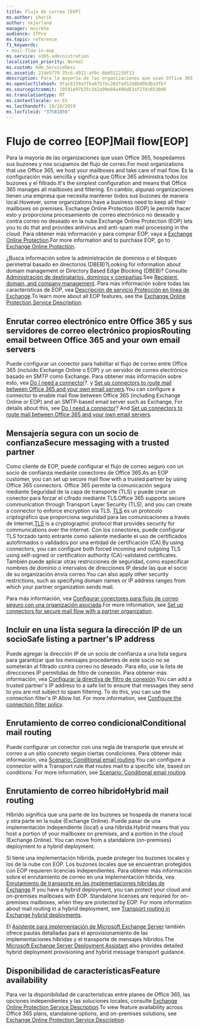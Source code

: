 ```yaml
---
title: Flujo de correo [EOP]
ms.author: sharik
author: skjerland
manager: mnirkhe
audience: ITPro
ms.topic: reference
f1_keywords:
- mail-flow-in-eop
ms.service: o365-administration
localization_priority: Normal
ms.custom: Adm_ServiceDesc
ms.assetid: 214e5779-35c6-4912-af0c-8b0552239f13
description: Para la mayoría de las organizaciones que usan Office 365, hospedamos sus buzones y nos ocupamos del flujo de correo. Es la configuración más sencilla y significa que Office 365 administra todos los buzones y el filtrado. En cambio, algunas organizaciones tienen una empresa que necesita mantener todos sus buzones de manera local. Exchange Online Protection (EOP) le permite hacer esto y proporciona procesamiento de correo electrónico no deseado y contra correo no deseado en la nube.
ms.openlocfilehash: 9fac8159a7fba6757ec28d7a45248bd06dba3fb7
ms.sourcegitcommit: 19591e97b35c1b2a99e04a496d83af27dc6530d6
ms.translationtype: MT
ms.contentlocale: es-ES
ms.lasthandoff: 10/18/2019
ms.locfileid: "37581856"
---
```

# <a name="mail-floweop"></a><span data-ttu-id="97306-106">Flujo de correo [EOP]</span><span class="sxs-lookup"><span data-stu-id="97306-106">Mail flow[EOP]</span></span>

<span data-ttu-id="97306-107">Para la mayoría de las organizaciones que usan Office 365, hospedamos sus buzones y nos ocupamos del flujo de correo.</span><span class="sxs-lookup"><span data-stu-id="97306-107">For most organizations that use Office 365, we host your mailboxes and take care of mail flow.</span></span> <span data-ttu-id="97306-108">Es la configuración más sencilla y significa que Office 365 administra todos los buzones y el filtrado.</span><span class="sxs-lookup"><span data-stu-id="97306-108">It's the simplest configuration and means that Office 365 manages all mailboxes and filtering.</span></span> <span data-ttu-id="97306-109">En cambio, algunas organizaciones tienen una empresa que necesita mantener todos sus buzones de manera local.</span><span class="sxs-lookup"><span data-stu-id="97306-109">However, some organizations have a business need to keep all their mailboxes on premises.</span></span> <span data-ttu-id="97306-110">Exchange Online Protection (EOP) le permite hacer esto y proporciona procesamiento de correo electrónico no deseado y contra correo no deseado en la nube.</span><span class="sxs-lookup"><span data-stu-id="97306-110">Exchange Online Protection (EOP) lets you to do that and provides antivirus and anti-spam mail processing in the cloud.</span></span> <span data-ttu-id="97306-111">Para obtener más información y para comprar EOP, vaya a [Exchange Online Protection](https://products.office.com/exchange/exchange-email-security-spam-protection).</span><span class="sxs-lookup"><span data-stu-id="97306-111">For more information and to purchase EOP, go to [Exchange Online Protection](https://products.office.com/exchange/exchange-email-security-spam-protection).</span></span>
  
<span data-ttu-id="97306-112">¿Busca información sobre la administración de dominios o el bloqueo perimetral basado en directorios (DBEB)?</span><span class="sxs-lookup"><span data-stu-id="97306-112">Looking for information about domain management or Directory Based Edge Blocking (DBEB)?</span></span> <span data-ttu-id="97306-113">Consulte [Administración de destinatarios, dominios y compañías](recipient-domain-and-company-management.md).</span><span class="sxs-lookup"><span data-stu-id="97306-113">See [Recipient, domain, and company management](recipient-domain-and-company-management.md).</span></span> <span data-ttu-id="97306-114">Para más información sobre todas las características de EOP, vea [Descripción de servicio Protección en línea de Exchange](exchange-online-protection-service-description.md).</span><span class="sxs-lookup"><span data-stu-id="97306-114">To learn more about all EOP features, see the [Exchange Online Protection Service Description](exchange-online-protection-service-description.md).</span></span>
  
## <a name="routing-email-between-office-365-and-your-own-email-servers"></a><span data-ttu-id="97306-115">Enrutar correo electrónico entre Office 365 y sus servidores de correo electrónico propios</span><span class="sxs-lookup"><span data-stu-id="97306-115">Routing email between Office 365 and your own email servers</span></span>

<span data-ttu-id="97306-p104">Puede configurar un conector para habilitar el flujo de correo entre Office 365 (incluido Exchange Online o EOP) y un servidor de correo electrónico basado en SMTP como Exchange. Para obtener más información sobre esto, vea [Do I need a connector](https://docs.microsoft.com/exchange/mail-flow-best-practices/use-connectors-to-configure-mail-flow/do-i-need-to-create-a-connector)?. y [Set up connectors to route mail between Office 365 and your own email servers](https://docs.microsoft.com/exchange/mail-flow-best-practices/use-connectors-to-configure-mail-flow/set-up-connectors-to-route-mail).</span><span class="sxs-lookup"><span data-stu-id="97306-p104">You can configure a connector to enable mail flow between Office 365 (including Exchange Online or EOP) and an SMTP-based email server such as Exchange. For details about this, see [Do I need a connector](https://docs.microsoft.com/exchange/mail-flow-best-practices/use-connectors-to-configure-mail-flow/do-i-need-to-create-a-connector)? And [Set up connectors to route mail between Office 365 and your own email servers](https://docs.microsoft.com/exchange/mail-flow-best-practices/use-connectors-to-configure-mail-flow/set-up-connectors-to-route-mail).</span></span>
  
## <a name="secure-messaging-with-a-trusted-partner"></a><span data-ttu-id="97306-119">Mensajería segura con un socio de confianza</span><span class="sxs-lookup"><span data-stu-id="97306-119">Secure messaging with a trusted partner</span></span>

<span data-ttu-id="97306-120">Como cliente de EOP, puede configurar el flujo de correo seguro con un socio de confianza mediante conectores de Office 365.</span><span class="sxs-lookup"><span data-stu-id="97306-120">As an EOP customer, you can set up secure mail flow with a trusted partner by using Office 365 connectors.</span></span> <span data-ttu-id="97306-121">Office 365 permite la comunicación segura mediante Seguridad de la capa de transporte (TLS) y puede crear un conector para forzar el cifrado mediante TLS.</span><span class="sxs-lookup"><span data-stu-id="97306-121">Office 365 supports secure communication through Transport Layer Security (TLS), and you can create a connector to enforce encryption via TLS.</span></span> <span data-ttu-id="97306-122">[TLS](https://docs.microsoft.com/microsoft-365/compliance/exchange-online-uses-tls-to-secure-email-connections) es un protocolo criptográfico que proporciona seguridad para las comunicaciones a través de Internet.</span><span class="sxs-lookup"><span data-stu-id="97306-122">[TLS](https://docs.microsoft.com/microsoft-365/compliance/exchange-online-uses-tls-to-secure-email-connections) is a cryptographic protocol that provides security for communications over the internet.</span></span> <span data-ttu-id="97306-123">Con los conectores, puede configurar TLS forzado tanto entrante como saliente mediante el uso de certificados autofirmados o validados por una entidad de certificación (CA).</span><span class="sxs-lookup"><span data-stu-id="97306-123">By using connectors, you can configure both forced incoming and outgoing TLS using self-signed or certification authority (CA)-validated certificates.</span></span> <span data-ttu-id="97306-124">También puede aplicar otras restricciones de seguridad, como especificar nombres de dominio o intervalos de direcciones IP desde las que el socio de su organización envía correo.</span><span class="sxs-lookup"><span data-stu-id="97306-124">You can also apply other security restrictions, such as specifying domain names or IP address ranges from which your partner organization sends mail.</span></span> 
  
<span data-ttu-id="97306-125">Para más información, vea [Configurar conectores para flujo de correo seguro con una organización asociada](https://docs.microsoft.com/exchange/mail-flow-best-practices/use-connectors-to-configure-mail-flow/set-up-connectors-for-secure-mail-flow-with-a-partner).</span><span class="sxs-lookup"><span data-stu-id="97306-125">For more information, see [Set up connectors for secure mail flow with a partner organization](https://docs.microsoft.com/exchange/mail-flow-best-practices/use-connectors-to-configure-mail-flow/set-up-connectors-for-secure-mail-flow-with-a-partner).</span></span>
  
## <a name="safe-listing-a-partners-ip-address"></a><span data-ttu-id="97306-126">Incluir en una lista segura la dirección IP de un socio</span><span class="sxs-lookup"><span data-stu-id="97306-126">Safe listing a partner's IP address</span></span>

<span data-ttu-id="97306-p106">Puede agregar la dirección IP de un socio de confianza a una lista segura para garantizar que los mensajes procedentes de este socio no se someterán al filtrado contra correo no deseado. Para ello, use la lista de direcciones IP permitidas de filtro de conexión. Para obtener más información, vea [Configurar la directiva de filtro de conexión](https://go.microsoft.com/fwlink/p/?LinkID=287108).</span><span class="sxs-lookup"><span data-stu-id="97306-p106">You can add a trusted partner's IP address to a safe list to ensure that messages they send to you are not subject to spam filtering. To do this, you can use the connection filter's IP Allow list. For more information, see [Configure the connection filter policy](https://go.microsoft.com/fwlink/p/?LinkID=287108).</span></span>
  
## <a name="conditional-mail-routing"></a><span data-ttu-id="97306-130">Enrutamiento de correo condicional</span><span class="sxs-lookup"><span data-stu-id="97306-130">Conditional mail routing</span></span>

<span data-ttu-id="97306-p107">Puede configurar un conector con una regla de transporte que enrute el correo a un sitio concreto según ciertas condiciones. Para obtener más información, vea [Scenario: Conditional email routing](https://docs.microsoft.com/exchange/mail-flow-best-practices/use-connectors-to-configure-mail-flow/conditional-mail-routing).</span><span class="sxs-lookup"><span data-stu-id="97306-p107">You can configure a connector with a Transport rule that routes mail to a specific site, based on conditions. For more information, see [Scenario: Conditional email routing](https://docs.microsoft.com/exchange/mail-flow-best-practices/use-connectors-to-configure-mail-flow/conditional-mail-routing).</span></span>
  
## <a name="hybrid-mail-routing"></a><span data-ttu-id="97306-133">Enrutamiento de correo híbrido</span><span class="sxs-lookup"><span data-stu-id="97306-133">Hybrid mail routing</span></span>

<span data-ttu-id="97306-p108">Híbrido significa que una parte de los buzones se hospeda de manera local y otra parte en la nube (Exchange Online). Puede pasar de una implementación independiente (local) a una híbrida.</span><span class="sxs-lookup"><span data-stu-id="97306-p108">Hybrid means that you host a portion of your mailboxes on premises, and a portion in the cloud (Exchange Online). You can move from a standalone (on-premises) deployment to a hybrid deployment.</span></span>
  
<span data-ttu-id="97306-p109">Si tiene una implementación híbrida, puede proteger los buzones locales y los de la nube con EOP. Los buzones locales que se encuentran protegidos con EOP requieren licencias independientes. Para obtener más información sobre el enrutamiento de correo en una implementación híbrida, vea [Enrutamiento de transporte en las implementaciones híbridas de Exchange](https://go.microsoft.com/fwlink/p/?LinkId=271757).</span><span class="sxs-lookup"><span data-stu-id="97306-p109">If you have a hybrid deployment, you can protect your cloud and on-premises mailboxes with EOP. Standalone licenses are required for on-premises mailboxes, when they are protected by EOP. For more information about mail routing in a hybrid deployment, see [Transport routing in Exchange hybrid deployments](https://go.microsoft.com/fwlink/p/?LinkId=271757).</span></span>
  
<span data-ttu-id="97306-139">El [Asistente para implementación de Microsoft Exchange Server](https://go.microsoft.com/fwlink/p/?LinkId=287036) también ofrece pautas detalladas para el aprovisionamiento de las implementaciones híbridas y el transporte de mensajes híbridos.</span><span class="sxs-lookup"><span data-stu-id="97306-139">The [Microsoft Exchange Server Deployment Assistant](https://go.microsoft.com/fwlink/p/?LinkId=287036) also provides detailed hybrid deployment provisioning and hybrid message transport guidance.</span></span> 
  
## <a name="feature-availability"></a><span data-ttu-id="97306-140">Disponibilidad de características</span><span class="sxs-lookup"><span data-stu-id="97306-140">Feature availability</span></span>

<span data-ttu-id="97306-141">Para ver la disponibilidad de características entre planes de Office 365, las opciones independientes y las soluciones locales, consulte [Exchange Online Protection Service Description](exchange-online-protection-service-description.md).</span><span class="sxs-lookup"><span data-stu-id="97306-141">To view feature availability across Office 365 plans, standalone options, and on-premises solutions, see [Exchange Online Protection Service Description](exchange-online-protection-service-description.md).</span></span>
